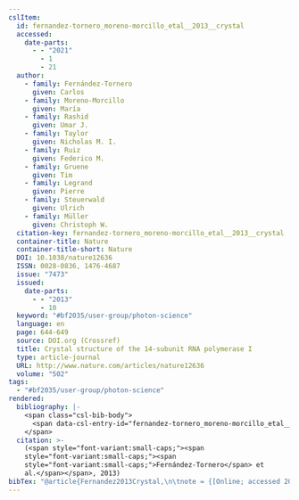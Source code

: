 ```yaml
---
cslItem:
  id: fernandez-tornero_moreno-morcillo_etal__2013__crystal
  accessed:
    date-parts:
      - - "2021"
        - 1
        - 21
  author:
    - family: Fernández-Tornero
      given: Carlos
    - family: Moreno-Morcillo
      given: María
    - family: Rashid
      given: Umar J.
    - family: Taylor
      given: Nicholas M. I.
    - family: Ruiz
      given: Federico M.
    - family: Gruene
      given: Tim
    - family: Legrand
      given: Pierre
    - family: Steuerwald
      given: Ulrich
    - family: Müller
      given: Christoph W.
  citation-key: fernandez-tornero_moreno-morcillo_etal__2013__crystal
  container-title: Nature
  container-title-short: Nature
  DOI: 10.1038/nature12636
  ISSN: 0028-0836, 1476-4687
  issue: "7473"
  issued:
    date-parts:
      - - "2013"
        - 10
  keyword: "#bf2035/user-group/photon-science"
  language: en
  page: 644-649
  source: DOI.org (Crossref)
  title: Crystal structure of the 14-subunit RNA polymerase I
  type: article-journal
  URL: http://www.nature.com/articles/nature12636
  volume: "502"
tags:
  - "#bf2035/user-group/photon-science"
rendered:
  bibliography: |-
    <span class="csl-bib-body">
      <span data-csl-entry-id="fernandez-tornero_moreno-morcillo_etal__2013__crystal" class="csl-entry"><span class='author-bib'>Fernández-Tornero, Moreno-Morcillo, M., Rashid, U. J., Taylor, N. M. I., Ruiz, F. M., Gruene, T., Legrand, P., Steuerwald, U., &#38; Müller, C. W.</span>. <span class='date-bib'>(2013)</span>. <span class='title'><b>Crystal structure of the 14-subunit RNA polymerase I</b></span>. <i>Nature</i>, <i>502</i>(7473), 644–649. <span class='URL'><a href='https://doi.org/10.1038/nature12636'>LINK</a></span></span>
    </span>
  citation: >-
    (<span style="font-variant:small-caps;"><span
    style="font-variant:small-caps;"><span
    style="font-variant:small-caps;">Fernández-Tornero</span> et
    al.</span></span>, 2013)
bibTex: "@article{Fernandez2013Crystal,\n\tnote = {[Online; accessed 2021-01-21]},\n\tauthor = {Fern{\\' a}ndez-Tornero, Carlos and Moreno-Morcillo, Mar{\\' i}a and Rashid, Umar J. and Taylor, Nicholas M. I. and Ruiz, Federico M. and Gruene, Tim and Legrand, Pierre and Steuerwald, Ulrich and M{\\\" u}ller, Christoph W.},\n\tjournal = {Nature},\n\tdoi = {10.1038/nature12636},\n\tissn = {0028-0836, 1476-4687},\n\tnumber = {7473},\n\tyear = {2013},\n\tmonth = {10},\n\tpages = {644--649},\n\ttitle = {Crystal structure of the 14-subunit {RNA} polymerase {I}},\n\turl = {http://www.nature.com/articles/nature12636},\n\thowpublished = {http://www.nature.com/articles/nature12636},\n\tvolume = {502},\n}\n\n"
---
```

